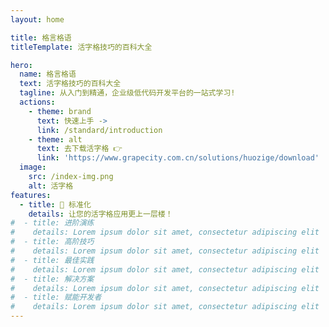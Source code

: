 ```yaml
---
layout: home

title: 格言格语
titleTemplate: 活字格技巧的百科大全

hero:
  name: 格言格语
  text: 活字格技巧的百科大全
  tagline: 从入门到精通，企业级低代码开发平台的一站式学习!
  actions:
    - theme: brand
      text: 快速上手 ->
      link: /standard/introduction
    - theme: alt
      text: 去下载活字格 👉
      link: 'https://www.grapecity.com.cn/solutions/huozige/download'
  image:
    src: /index-img.png
    alt: 活字格
features:
  - title: 📝 标准化
    details: 让您的活字格应用更上一层楼！
#  - title: 进阶演练
#    details: Lorem ipsum dolor sit amet, consectetur adipiscing elit
#  - title: 高阶技巧
#    details: Lorem ipsum dolor sit amet, consectetur adipiscing elit
#  - title: 最佳实践
#    details: Lorem ipsum dolor sit amet, consectetur adipiscing elit
#  - title: 解决方案
#    details: Lorem ipsum dolor sit amet, consectetur adipiscing elit
#  - title: 赋能开发者
#    details: Lorem ipsum dolor sit amet, consectetur adipiscing elit
---
```

